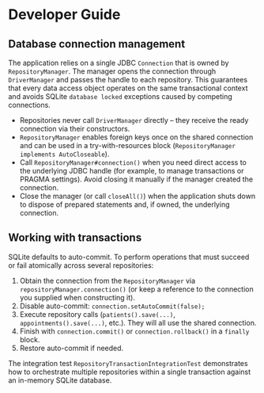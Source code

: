 # Developer Guide

## Database connection management

The application relies on a single JDBC `Connection` that is owned by `RepositoryManager`.
The manager opens the connection through `DriverManager` and passes the handle to each
repository. This guarantees that every data access object operates on the same
transactional context and avoids SQLite `database locked` exceptions caused by competing
connections.

* Repositories never call `DriverManager` directly – they receive the ready connection
  via their constructors.
* `RepositoryManager` enables foreign keys once on the shared connection and can be used
  in a try-with-resources block (`RepositoryManager implements AutoCloseable`).
* Call `RepositoryManager#connection()` when you need direct access to the underlying
  JDBC handle (for example, to manage transactions or PRAGMA settings). Avoid closing it
  manually if the manager created the connection.
* Close the manager (or call `closeAll()`) when the application shuts down to dispose of
  prepared statements and, if owned, the underlying connection.

## Working with transactions

SQLite defaults to auto-commit. To perform operations that must succeed or fail
atomically across several repositories:

1. Obtain the connection from the `RepositoryManager` via `repositoryManager.connection()`
   (or keep a reference to the connection you supplied when constructing it).
2. Disable auto-commit: `connection.setAutoCommit(false);`
3. Execute repository calls (`patients().save(...)`, `appointments().save(...)`, etc.).
   They will all use the shared connection.
4. Finish with `connection.commit()` or `connection.rollback()` in a `finally` block.
5. Restore auto-commit if needed.

The integration test `RepositoryTransactionIntegrationTest` demonstrates how to orchestrate
multiple repositories within a single transaction against an in-memory SQLite database.

